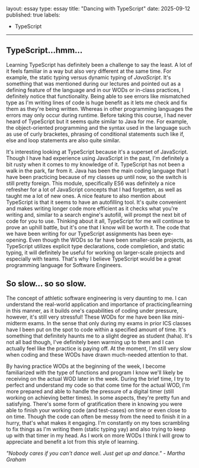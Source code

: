 layout: essay
type: essay
title: "Dancing with TypeScript"
date: 2025-09-12
published: true
labels:
  - TypeScript
---

## TypeScript...hmm...
Learning TypeScript has definitely been a challenge to say the least. A lot of it feels familiar in a way but also very different at the same time. For example, the static typing versus dynamic typing of *JavaScript*. It's something that was mentioned during our lectures and pointed out as a defining feature of the language and in our WODs or in-class practices, I definitely notice that functionality. Being able to see errors like mismatched type as I'm writing lines of code is huge benefit as it lets me check and fix them as they're being written. Whereas in other programming languages the errors may only occur during runtime. Before taking this course, I had never heard of TypeScript but it seems quite similar to Java for me. For example, the object-oriented programming and the syntax used in the language such as use of curly bracketes, phrasing of conditional statements such like if, else and loop statements are also quite similar. 

It's interesting looking at TypeScript because it's a superset of JavaScript. Though I have had experience using JavaScript in the past, I'm definitely a bit rusty when it comes to my knowledge of it. TypeScript has not been a walk in the park, far from it. Java has been the main coding language that I have been practicing because of my classes up until now, so the switch is still pretty foreign. This module, specifically ES6 was definitely a nice refresher for a lot of JavaScript concepts that I had forgetten, as well as taught me a lot of new ones. A nice feature to also mention about TypeScript is that it seems to have an autofilling tool. It's quite convenient and makes writing longer code more efficient as it checks what you're writing and, similar to a search engine's autofill, will prompt the next bit of code for you to use. Thinking about it all, TypeScript for me will continue to prove an uphill battle, but it's one that I know will be worth it. The code that we have been writing for our TypeScript assignments has been eye-opening. Even though the WODs so far have been smaller-scale projects, as TypeScript utilizes explicit type declarations, code completion, and static typing, it will definitely be useful for working on larger-scale projects and especially with teams. That's why I believe TypeScript would be a great programming language for Software Engineers. 

## So slow... so so slow.
The concept of athletic software engineering is very daunting to me. I can understand the real-world application and importance of practicing/learning in this manner, as it builds one's capabilities of coding under pressure, however, it's still very stressful! These WODs for me have been like mini-midterm exams. In the sense that only during my exams in prior ICS classes have I been put on the spot to code within a specified amount of time. It's something that definitely haunts me to a slight degree as student (haha). It's not all bad though, I've definitely been warming up to them and I can actually feel like the practice is paying off. At the moment, I'm still very slow when coding and these WODs have drawn much-needed attention to that.


By having practice WODs at the beginning of the week, I become familiarized with the type of functions and program I know we'll likely be receiving on the actual WOD later in the week. During the brief time, I try to perfect and understand my code so that come time for the actual WOD, I'm more prepared and able to handle the pressure of a digital timer (still working on achieving better times). In some aspects, they're pretty fun and satisfying. There's some form of gratification there in knowing you were able to finish your working code (and test-cases) on time or even close to on time. Though the code can often be messy from the need to finish it in a hurry, that's what makes it engaging. I'm constantly on my toes scrambling to fix things as I'm writing them (static typing yay) and also trying to keep up with that timer in my head. As I work on more WODs I think I will grow to appreciate and benefit a lot from this style of learning.

*"Nobody cares if you can't dance well. Just get up and dance." - Martha Graham*
    
